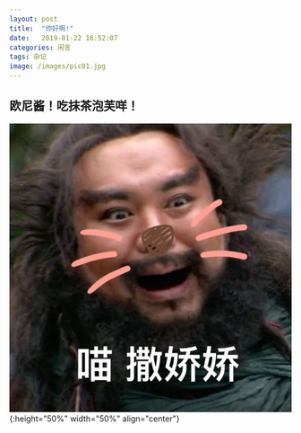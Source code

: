 ```yaml
---
layout: post
title:  "你好啊!"
date:   2019-01-22 16:52:07
categories: 闲言
tags: 杂记
image: /images/pic01.jpg
---
```




## 欧尼酱！吃抹茶泡芙咩！
![Alt text](/images/nihaoaImg/01.jpg ){:height="50%" width="50%" align="center"}
